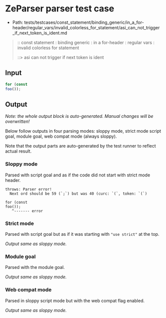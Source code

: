 # ZeParser parser test case

- Path: tests/testcases/const_statement/binding_generic/in_a_for-header/regular_vars/invalid_colorless_for_statement/asi_can_not_trigger_if_next_token_is_ident.md

> :: const statement : binding generic : in a for-header : regular vars : invalid colorless for statement
>
> ::> asi can not trigger if next token is ident

## Input

`````js
for (const
foo());
`````

## Output

_Note: the whole output block is auto-generated. Manual changes will be overwritten!_

Below follow outputs in four parsing modes: sloppy mode, strict mode script goal, module goal, web compat mode (always sloppy).

Note that the output parts are auto-generated by the test runner to reflect actual result.

### Sloppy mode

Parsed with script goal and as if the code did not start with strict mode header.

`````
throws: Parser error!
  Next ord should be 59 (`;`) but was 40 (curc: `(`, token: `(`)

for (const
foo());
   ^------- error
`````

### Strict mode

Parsed with script goal but as if it was starting with `"use strict"` at the top.

_Output same as sloppy mode._

### Module goal

Parsed with the module goal.

_Output same as sloppy mode._

### Web compat mode

Parsed in sloppy script mode but with the web compat flag enabled.

_Output same as sloppy mode._
